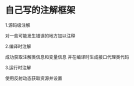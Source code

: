 # 自己写的注解框架

1.源码级注解 

对一些可能发生错误的地方加以注释

2.编译时注解

成功获取注解类信息和变量信息
并在编译时生成接口代理类代码

3.运行时注解

使用反射动态获取资源并设置

